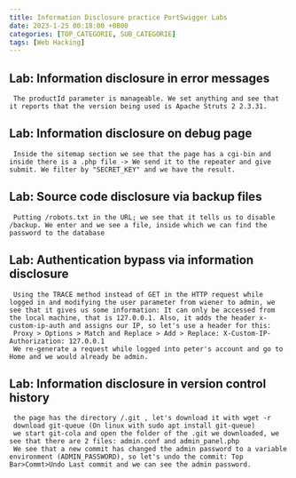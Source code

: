 ```yaml
---
title: Information Disclosure practice PortSwigger Labs
date: 2023-1-25 00:18:00 +0800
categories: [TOP_CATEGORIE, SUB_CATEGORIE]
tags: [Web Hacking]
---
```


## Lab: Information disclosure in error messages
```shell
 The productId parameter is manageable. We set anything and see that it reports that the version being used is Apache Struts 2 2.3.31.
```

## Lab: Information disclosure on debug page
```shell
 Inside the sitemap section we see that the page has a cgi-bin and inside there is a .php file -> We send it to the repeater and give submit. We filter by "SECRET_KEY" and we have the result.
```

## Lab: Source code disclosure via backup files
```shell
 Putting /robots.txt in the URL; we see that it tells us to disable /backup. We enter and we see a file, inside which we can find the password to the database
```

## Lab: Authentication bypass via information disclosure
```shell
 Using the TRACE method instead of GET in the HTTP request while logged in and modifying the user parameter from wiener to admin, we see that it gives us some information: It can only be accessed from the local machine, that is 127.0.0.1. Also, it adds the header x-custom-ip-auth and assigns our IP, so let's use a header for this:
 Proxy > Options > Match and Replace > Add > Replace: X-Custom-IP-Authorization: 127.0.0.1 
 We re-generate a request while logged into peter's account and go to Home and we would already be admin.
```

## Lab: Information disclosure in version control history

```shell
 the page has the directory /.git , let's download it with wget -r 
 download git-queue (On linux with sudo apt install git-queue)
 we start git-cola and open the folder of the .git we downloaded, we see that there are 2 files: admin.conf and admin_panel.php
 We see that a new commit has changed the admin password to a variable environment (ADMIN_PASSWORD), so let's undo the commit: Top Bar>Commt>Undo Last commit and we can see the admin password.
```

